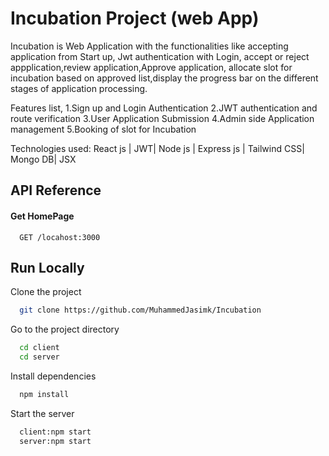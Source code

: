 # Incubation Project (web App)

Incubation is Web Application with the functionalities
like accepting application from Start up, Jwt authentication with Login,
accept or reject appplication,review application,Approve application,
allocate slot for incubation based on approved list,display the progress 
bar on the different stages of application processing.

Features list,
1.Sign up and Login Authentication
2.JWT authentication and route verification
3.User Application Submission
4.Admin side Application management
5.Booking of slot for Incubation

Technologies used:
React js | JWT| Node js | Express js | Tailwind CSS|
Mongo DB| JSX

## API Reference



#### Get HomePage

```http
  GET /locahost:3000
```

## Run Locally

Clone the project

```bash
  git clone https://github.com/MuhammedJasimk/Incubation
```

Go to the project directory

```bash
  cd client
  cd server
```

Install dependencies

```bash
  npm install
```

Start the server

```bash
  client:npm start
  server:npm start
```
